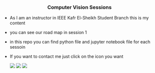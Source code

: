 <h3 align="center">
 Computer Vision Sessions
</h3>


- As I am an instructor in IEEE Kafr El-Sheikh Student Branch this is my content
- you can see our road map in session 1 
- in this repo you can find python file and jupyter notebook file for each sessoin

- If you want to contact me just click on the icon you want

 
  <a href="https://www.linkedin.com/in/ahmed-fahmy-174191260/" target="_blank"><img src="https://img.shields.io/badge/-Ahmed%20Fahmy-0077B5?style=for-the-badge&logo=Linkedin&logoColor=white"/></a>
  <a href="https://t.me/A7medFahmy8" target="_blank"><img src="https://img.shields.io/badge/-ahmed%20fahmy-0077B5?style=for-the-badge&logo=Telegram&logoColor=white"/></a>
  <a href="https://www.facebook.com/A7medfahmy8" target="_blank"><img src="https://img.shields.io/badge/-ahmed%20fahmy-0077B5?style=for-the-badge&logo=facebook&logoColor=white"/></a>



